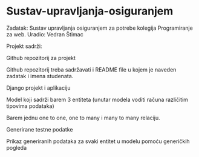 # Sustav-upravljanja-osiguranjem

Zadatak: Sustav upravljanja osiguranjem za potrebe kolegija Programiranje za web.
Uradio: Vedran Štimac



Projekt sadrži:

Github repozitorij za projekt

Github repozitorij treba sadržavati i README file u kojem je naveden zadatak i imena studenata.

Django projekt i aplikaciju

Model koji sadrži barem 3 entiteta (unutar modela voditi računa različitim tipovima podataka)

Barem jednu one to one, one to many i many to many relaciju.

Generirane testne podatke

Prikaz generiranih podataka za svaki entitet u modelu pomoću generičkih pogleda


